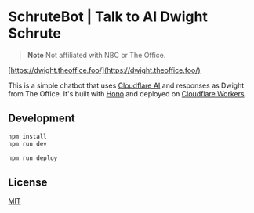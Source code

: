# SchruteBot | Talk to AI Dwight Schrute

> **Note**
> Not affiliated with NBC or The Office.

[https://dwight.theoffice.foo/](https://dwight.theoffice.foo/)

This is a simple chatbot that uses [Cloudflare AI](https://ai.cloudflare.com/) and responses as Dwight from The Office. It's built with [Hono](https://hono.dev/) and deployed on [Cloudflare Workers](https://workers.cloudflare.com/).


## Development

```bash
npm install
npm run dev
```

```bash
npm run deploy
```

## License

[MIT](https://choosealicense.com/licenses/mit/)
